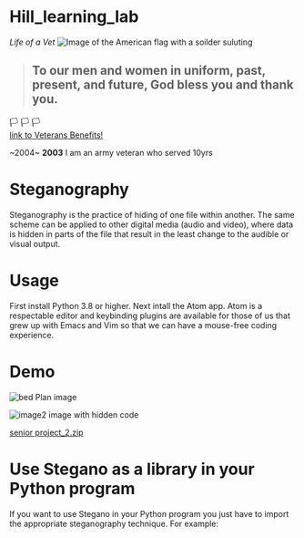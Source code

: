 # Hill_learning_lab
_Life of a Vet_
![Image of the American flag with a soilder suluting](https://www.liberaldictionary.com/wp-content/uploads/2018/11/veteran.png)
> ## To our men and women in uniform, past, present, and future, God bless you and thank you.
  :white_flag:    :white_flag:           :white_flag:                                                                                                                                                                   
[link to Veterans Benefits!](https://www.military.com/benefits/veteran-benefits)

~2004~ **2003**
I am an army veteran who served 10yrs 



# Steganography 
Steganography is the practice of hiding of one file within another. The same scheme can be applied to other digital media (audio and video), where data is hidden in parts of the file that result in the least change to the audible or visual output.

# Usage
First install Python 3.8 or higher. Next intall the Atom app. Atom is a respectable editor and keybinding plugins are available for those of us that grew up with Emacs and Vim so that we can have a mouse-free coding experience.

# Demo 
![bed](https://user-images.githubusercontent.com/70106332/101435464-6432aa00-38da-11eb-83e9-c594c93a2be8.jpg)
Plan image

![image2](https://user-images.githubusercontent.com/70106332/101435684-c55a7d80-38da-11eb-87d3-91d1b71775fb.jpg)
image with hidden code



[senior project_2.zip](https://github.com/jermaul/Hill_learning_lab/files/5656698/senior.project_2.zip)

# Use Stegano as a library in your Python program
If you want to use Stegano in your Python program you just have to import the appropriate steganography technique. For example:



